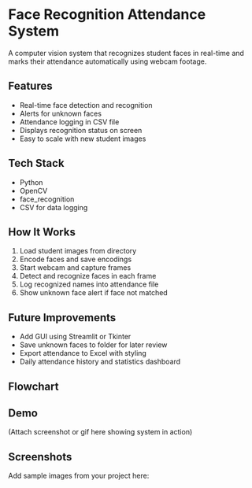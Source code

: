 # Face Recognition Attendance System

A computer vision system that recognizes student faces in real-time and marks their attendance automatically using webcam footage.

## Features
- Real-time face detection and recognition
- Alerts for unknown faces
- Attendance logging in CSV file
- Displays recognition status on screen
- Easy to scale with new student images

## Tech Stack
- Python
- OpenCV
- face_recognition
- CSV for data logging

## How It Works
1. Load student images from directory
2. Encode faces and save encodings
3. Start webcam and capture frames
4. Detect and recognize faces in each frame
5. Log recognized names into attendance file
6. Show unknown face alert if face not matched

## Future Improvements
- Add GUI using Streamlit or Tkinter
- Save unknown faces to folder for later review
- Export attendance to Excel with styling
- Daily attendance history and statistics dashboard

## Flowchart


## Demo
(Attach screenshot or gif here showing system in action)

## Screenshots
Add sample images from your project here:
